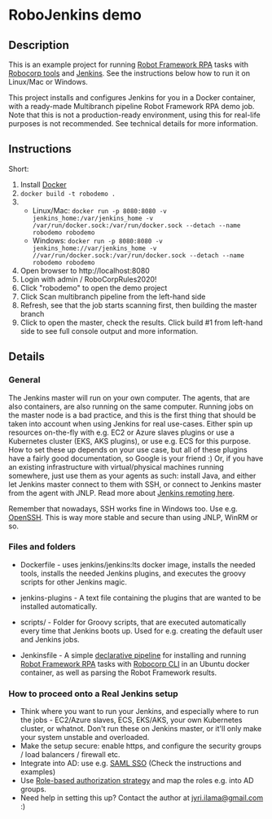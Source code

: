 # RoboJenkins demo
## Description
This is an example project for running [Robot Framework RPA](https://robotframework.org/rpa/) tasks with [Robocorp tools](https://robocorp.com/docs/) and [Jenkins](https://www.jenkins.io/). See the instructions below how to run it on Linux/Mac or Windows.

This project installs and configures Jenkins for you in a Docker container, with a ready-made Multibranch pipeline Robot Framework RPA demo job. Note that this is not a production-ready environment, using this for real-life purposes is not recommended. See technical details for more information.

## Instructions
Short:
1. Install [Docker](https://docs.docker.com/get-docker/)
2. ```docker build -t robodemo .```
3. * Linux/Mac: ```docker run -p 8080:8080 -v jenkins_home:/var/jenkins_home -v /var/run/docker.sock:/var/run/docker.sock --detach --name robodemo robodemo```
    * Windows: ```docker run -p 8080:8080 -v jenkins_home://var/jenkins_home -v //var/run/docker.sock:/var/run/docker.sock --detach --name robodemo robodemo```
4. Open browser to http://localhost:8080
5. Login with admin / RoboCorpRules2020!
6. Click "robodemo" to open the demo project
7. Click Scan multibranch pipeline from the left-hand side
8. Refresh, see that the job starts scanning first, then building the master branch
9. Click to open the master, check the results. Click build #1 from left-hand side to see full console output and more information.

## Details
### General
The Jenkins master will run on your own computer. The agents, that are also containers, are also running on the same computer. Running jobs on the master node is a bad practice, and this is the first thing that should be taken into account when using Jenkins for real use-cases. Either spin up resources on-the-fly with e.g. EC2 or Azure slaves plugins or use a Kubernetes cluster (EKS, AKS plugins), or use e.g. ECS for this purpose. How to set these up depends on your use case, but all of these plugins have a fairly good documentation, so Google is your friend :) Or, if you have an existing infrastructure with virtual/physical machines running somewhere, just use them as your agents as such: install Java, and either let Jenkins master connect to them with SSH, or connect to Jenkins master from the agent with JNLP. Read more about [Jenkins remoting here](https://www.jenkins.io/projects/remoting/).

Remember that nowadays, SSH works fine in Windows too. Use e.g. [OpenSSH](https://docs.microsoft.com/en-us/windows-server/administration/openssh/openssh_install_firstuse). This is way more stable and secure than using JNLP, WinRM or so.

### Files and folders
- Dockerfile - uses jenkins/jenkins:lts docker image, installs the needed tools, installs the needed Jenkins plugins, and executes the groovy scripts for other Jenkins magic.
- jenkins-plugins - A text file containing the plugins that are wanted to be installed automatically.
- scripts/ - Folder for Groovy scripts, that are executed automatically every time that Jenkins boots up. Used for e.g. creating the default user and Jenkins jobs.

- Jenkinsfile - A simple [declarative pipeline](https://www.jenkins.io/doc/book/pipeline/syntax/#declarative-pipeline) for installing and running [Robot Framework RPA](https://robotframework.org/rpa/) tasks with [Robocorp CLI](https://robocorp.com/docs/product-manuals/robocorp-lab/robocorp-cli-manual) in an Ubuntu docker container, as well as parsing the Robot Framework results.

### How to proceed onto a Real Jenkins setup
- Think where you want to run your Jenkins, and especially where to run the jobs - EC2/Azure slaves, ECS, EKS/AKS, your own Kubernetes cluster, or whatnot. Don't run these on Jenkins master, or it'll only make your system unstable and overloaded.
- Make the setup secure: enable https, and configure the security groups / load balancers / firewall etc.
- Integrate into AD: use e.g. [SAML SSO](https://github.com/jenkinsci/saml-plugin) (Check the instructions and examples)
- Use [Role-based authorization strategy](https://plugins.jenkins.io/role-strategy/) and map the roles e.g. into AD groups.
- Need help in setting this up? Contact the author at jyri.ilama@gmail.com :)

